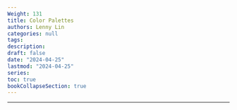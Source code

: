 ```yaml
---
Weight: 131
title: Color Palettes
authors: Lenny Lin
categories: null
tags: 
description: 
draft: false
date: "2024-04-25"
lastmod: "2024-04-25"
series:
toc: true
bookCollapseSection: true
---
```



<!--more-->

---



